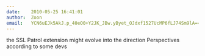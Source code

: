```yaml
---
date:    2010-05-25 16:41:01
author:  Zoon
email:   YCN6uEJk5AkJ.p_40eO0+Y2JK_JBw.yByet_OJdxf1527UcMP6fLJ74Sm9lA==
---
```


the SSL Patrol extension might evolve into the direction Perspectives
according to some devs
